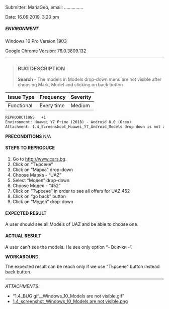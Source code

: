 Submitter: 
MariaGeo, email: ……………

Date: 
16.09.2019, 3.20 pm

##### ENVIRONMENT #####

Windows 10 Pro
Version 1903

Google Chrome
Version: 76.0.3809.132 

---------------------------------

> ### BUG DESCRIPTION ###
> __Search__ - The models in Models drop-down menu are not visible after choosing Mark, Model and clicking on back button 


| Issue Type |Frequency  | Severity |
| --- |        --- | --- |
| Functional | Every time | Medium |


```` html 
REPRODUCTIONS   +1
Environment: Huawei Y7 Prime (2018) - Android 8.0 (Oreo)
Attachment: 1.4_Screenshoot_Huawei_Y7_Android_Models drop down is not avaliable.jpg
````
__PRECONDITIONS__
N/A

#### STEPS TO REPRODUCE ####

1.  Go to http://www.cars.bg.
2.	Click on “Tърсене“
3.	Click on “Марка” drop-down
4.	Choose Марка -  “UAZ”
5.	Select “Модел” drop-down
6.	Choose Модел -  “452”
7.	Click on ”Търсене” in order to see all offers for UAZ 452
8.	Click on “go back” button
9.	Click on “Модел” drop-down

#### EXPECTED RESULT ####
A user should see all Models of UAZ and be able to choose one.

#### ACTUAL RESULT ####
A user can't see the models. He see  only option “- Всички -“. 

__WORKAROUND__

The expected result can be reach only if we use "Търсене" button instead back button.

-----------------------------
_ATTACHMENTS:_

- “1.4_BUG gif__Windows_10_Models are not visible.gif” 
- [1.4_screenshot_Windows_10_Models are not visible.png](https://github.com/MariaGeo/QA-cars.bg/blob/Update/1.4_screenshot_Windows_10_Models%20are%20not%20visible.png) 


 


